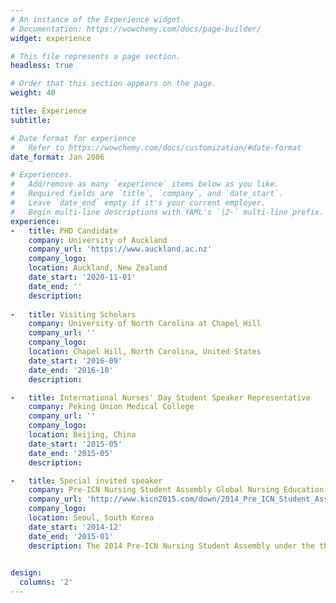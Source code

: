 ```yaml
---
# An instance of the Experience widget.
# Documentation: https://wowchemy.com/docs/page-builder/
widget: experience

# This file represents a page section.
headless: true

# Order that this section appears on the page.
weight: 40

title: Experience
subtitle:

# Date format for experience
#   Refer to https://wowchemy.com/docs/customization/#date-format
date_format: Jan 2006

# Experiences.
#   Add/remove as many `experience` items below as you like.
#   Required fields are `title`, `company`, and `date_start`.
#   Leave `date_end` empty if it's your current employer.
#   Begin multi-line descriptions with YAML's `|2-` multi-line prefix.
experience:
-   title: PHD Candidate
    company: University of Auckland
    company_url: 'https://www.auckland.ac.nz'
    company_logo: 
    location: Auckland, New Zealand
    date_start: '2020-11-01'
    date_end: ''
    description: 
  
-   title: Visiting Scholars
    company: University of North Carolina at Chapel Hill
    company_url: ''
    company_logo: 
    location: Chapel Hill, North Carolina, United States
    date_start: '2016-09'
    date_end: '2016-10'
    description: 

-   title: International Nurses' Day Student Speaker Representative
    company: Peking Union Medical College
    company_url: ''
    company_logo: 
    location: Beijing, China
    date_start: '2015-05'
    date_end: '2015-05'
    description: 

-   title: Special invited speaker
    company: Pre-ICN Nursing Student Assembly Global Nursing Education - Challenges for Change
    company_url: 'http://www.kicn2015.com/down/2014_Pre_ICN_Student_Assembly.pdf'
    company_logo: 
    location: Seoul, South Korea
    date_start: '2014-12'
    date_end: '2015-01'
    description: The 2014 Pre-ICN Nursing Student Assembly under the theme of Global Nursing Education-Challenges for Change was preliminarily held in order to host ICN Nursing Student Assembly successfully on June, 2015. I was honored to be invited to give an oral presentation as a representative of Chinese students.The topics of the presentation focused on Chinese nursing education system with relation to curriculum, National Licensure Examination for Registered Nurse, faculty ratio, and so on. 
        

design:
  columns: '2'
---
```

